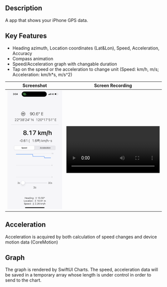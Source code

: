## Description
A app that shows your iPhone GPS data.

## Key Features
- Heading azimuth, Location coordinates (Lat&Lon), Speed, Acceleration, Accuracy
- Compass animation
- Speed/Acceleration graph with changable duration
- Tap on the speed or the acceleration to change unit (Speed: km/h, m/s; Acceleration: km/h*s, m/s^2)

Screenshot | Screen Recording
| :---:  | :---: |
<img src="https://github.com/AndyTung401/SwiftUI-Speedometer/blob/main/IMG_4817.PNG" width="300"> | <video src='https://github.com/AndyTung401/SwiftUI-Speedometer/assets/109213867/665f3ead-4168-4b39-a04c-3e6e3f53e799'>

## Acceleration
Acceleration is acquired by both calculation of speed changes and device motion data (CoreMotion)

## Graph
The graph is rendered by SwiftUI Charts. 
The speed, acceleration data will be saved in a temporary array whose length is under control in order to send to the chart.
